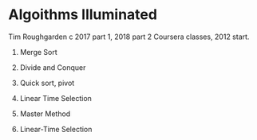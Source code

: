 # Algoithms Illuminated 
Tim Roughgarden 
c 2017 part 1, 2018 part 2
Coursera classes, 2012 start.  

 1) Merge Sort

 1) Divide and Conquer  

 1) Quick sort, pivot  


 1) Linear Time Selection  

 1) Master Method  


 1) Linear-Time Selection  


